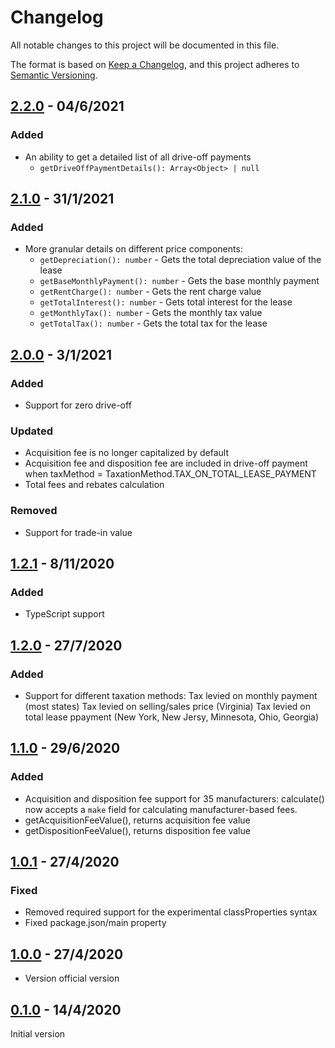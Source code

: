 # Changelog

All notable changes to this project will be documented in this file.

The format is based on [Keep a Changelog](https://keepachangelog.com/en/1.0.0/),
and this project adheres to [Semantic Versioning](https://semver.org/).

## [2.2.0](https://github.com/ErezNagar/lease-calculator/compare/v2.1.0...v2.2.0) - 04/6/2021

### Added

- An ability to get a detailed list of all drive-off payments
  - `getDriveOffPaymentDetails(): Array<Object> | null`

## [2.1.0](https://github.com/ErezNagar/lease-calculator/compare/v2.0.0...v2.1.0) - 31/1/2021

### Added

- More granular details on different price components:
  - `getDepreciation(): number` - Gets the total depreciation value of the lease
  - `getBaseMonthlyPayment(): number` - Gets the base monthly payment
  - `getRentCharge(): number` - Gets the rent charge value
  - `getTotalInterest(): number` - Gets total interest for the lease
  - `getMonthlyTax(): number` - Gets the monthly tax value
  - `getTotalTax(): number` - Gets the total tax for the lease

## [2.0.0](https://github.com/ErezNagar/lease-calculator/compare/v1.2.2...v2.0.0) - 3/1/2021

### Added

- Support for zero drive-off

### Updated

- Acquisition fee is no longer capitalized by default
- Acquisition fee and disposition fee are included in drive-off payment when taxMethod = TaxationMethod.TAX_ON_TOTAL_LEASE_PAYMENT
- Total fees and rebates calculation

### Removed

- Support for trade-in value

## [1.2.1](https://github.com/ErezNagar/lease-calculator/compare/v1.2.0...v1.2.1) - 8/11/2020

### Added

- TypeScript support

## [1.2.0](https://github.com/ErezNagar/lease-calculator/compare/v1.1.0...v1.2.0) - 27/7/2020

### Added

- Support for different taxation methods:
  Tax levied on monthly payment (most states)
  Tax levied on selling/sales price (Virginia)
  Tax levied on total lease ppayment (New York, New Jersy, Minnesota, Ohio, Georgia)

## [1.1.0](https://github.com/ErezNagar/lease-calculator/compare/v1.0.1...v1.1.0) - 29/6/2020

### Added

- Acquisition and disposition fee support for 35 manufacturers:
  calculate() now accepts a `make` field for calculating manufacturer-based fees.
- getAcquisitionFeeValue(), returns acquisition fee value
- getDispositionFeeValue(), returns disposition fee value

## [1.0.1](https://github.com/ErezNagar/lease-calculator/compare/v1.0.0...v1.0.1) - 27/4/2020

### Fixed

- Removed required support for the experimental classProperties syntax
- Fixed package.json/main property

## [1.0.0](https://github.com/ErezNagar/lease-calculator/compare/v0.1.0...v1.0.0) - 27/4/2020

- Version official version

## [0.1.0](https://github.com/ErezNagar/lease-calculator/releases/tag/v0.1.0) - 14/4/2020

Initial version

